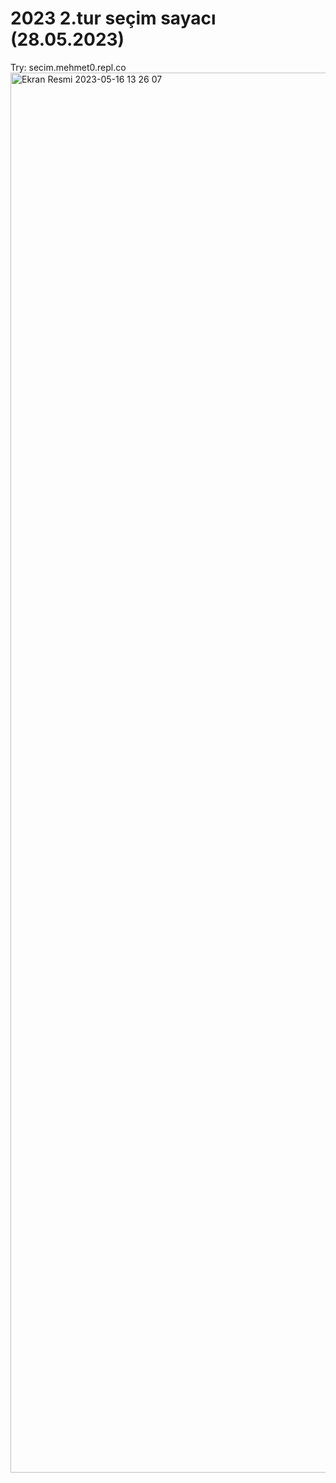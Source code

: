 # 2023 2.tur seçim sayacı (28.05.2023)

Try: secim.mehmet0.repl.co
<img width="2240" alt="Ekran Resmi 2023-05-16 13 26 07" src="https://github.com/mehmetkahya0/Secim-Sayac-/assets/84154488/c884b2f8-becb-448c-bb42-52c66b0a9c07">
